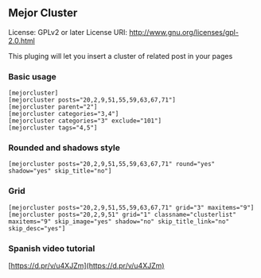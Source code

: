 
## Mejor Cluster
License: GPLv2 or later
License URI: http://www.gnu.org/licenses/gpl-2.0.html

This pluging will let you insert a cluster of related post in your pages

### Basic usage

    [mejorcluster]
    [mejorcluster posts="20,2,9,51,55,59,63,67,71"]
    [mejorcluster parent="2"]
    [mejorcluster categories="3,4"]
    [mejorcluster categories="3" exclude="101"]
    [mejorcluster tags="4,5"]

### Rounded and shadows style

    [mejorcluster posts="20,2,9,51,55,59,63,67,71" round="yes" shadow="yes" skip_title="no"]

### Grid

    [mejorcluster posts="20,2,9,51,55,59,63,67,71" grid="3" maxitems="9"]
    [mejorcluster posts="20,2,9,51" grid="1" classname="clusterlist" maxitems="9" skip_image="yes" shadow="no" skip_title_link="no" skip_desc="yes"]

### Spanish video tutorial

[https://d.pr/v/u4XJZm](https://d.pr/v/u4XJZm)
